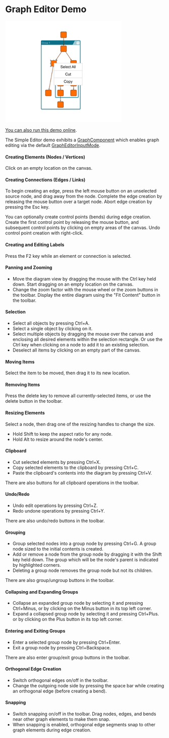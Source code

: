# Graph Editor Demo

<img src="../../resources/image/simpleeditor.png" alt="demo-thumbnail" height="320"/>

[You can also run this demo online](https://live.yworks.com/demos/view/grapheditor/index.html).

The Simple Editor demo exhibits a [GraphComponent](https://docs.yworks.com/yfileshtml/#/api/GraphComponent) which enables graph editing via the default [GraphEditorInputMode](https://docs.yworks.com/yfileshtml/#/api/GraphEditorInputMode).

#### Creating Elements (Nodes / Vertices)

Click on an empty location on the canvas.

#### Creating Connections (Edges / Links)

To begin creating an edge, press the left mouse button on an unselected source node, and drag away from the node. Complete the edge creation by releasing the mouse button over a target node. Abort edge creation by pressing the Esc key.

You can optionally create control points (bends) during edge creation. Create the first control point by releasing the mouse button, and subsequent control points by clicking on empty areas of the canvas. Undo control point creation with right-click.

#### Creating and Editing Labels

Press the F2 key while an element or connection is selected.

#### Panning and Zooming

- Move the diagram view by dragging the mouse with the Ctrl key held down. Start dragging on an empty location on the canvas.
- Change the zoom factor with the mouse wheel or the zoom buttons in the toolbar. Display the entire diagram using the "Fit Content" button in the toolbar.

#### Selection

- Select all objects by pressing Ctrl+A.
- Select a single object by clicking on it.
- Select multiple objects by dragging the mouse over the canvas and enclosing all desired elements within the selection rectangle. Or use the Ctrl key when clicking on a node to add it to an existing selection.
- Deselect all items by clicking on an empty part of the canvas.

#### Moving Items

Select the item to be moved, then drag it to its new location.

#### Removing Items

Press the delete key to remove all currently-selected items, or use the delete button in the toolbar.

#### Resizing Elements

Select a node, then drag one of the resizing handles to change the size.

- Hold Shift to keep the aspect ratio for any node.
- Hold Alt to resize around the node's center.

#### Clipboard

- Cut selected elements by pressing Ctrl+X.
- Copy selected elements to the clipboard by pressing Ctrl+C.
- Paste the clipboard's contents into the diagram by pressing Ctrl+V.

There are also buttons for all clipboard operations in the toolbar.

#### Undo/Redo

- Undo edit operations by pressing Ctrl+Z.
- Redo undone operations by pressing Ctrl+Y.

There are also undo/redo buttons in the toolbar.

#### Grouping

- Group selected nodes into a group node by pressing Ctrl+G. A group node sized to the initial contents is created.
- Add or remove a node from the group node by dragging it with the Shift key held down. The group which will be the node's parent is indicated by highlighted corners.
- Deleting a group node removes the group node but not its children.

There are also group/ungroup buttons in the toolbar.

#### Collapsing and Expanding Groups

- Collapse an expanded group node by selecting it and pressing Ctrl+Minus, or by clicking on the Minus button in its top left corner.
- Expand a collapsed group node by selecting it and pressing Ctrl+Plus. or by clicking on the Plus button in its top left corner.

#### Entering and Exiting Groups

- Enter a selected group node by pressing Ctrl+Enter.
- Exit a group node by pressing Ctrl+Backspace.

There are also enter group/exit group buttons in the toolbar.

#### Orthogonal Edge Creation

- Switch orthogonal edges on/off in the toolbar.
- Change the outgoing node side by pressing the space bar while creating an orthogonal edge (before creating a bend).

#### Snapping

- Switch snapping on/off in the toolbar. Drag nodes, edges, and bends near other graph elements to make them snap.
- When snapping is enabled, orthogonal edge segments snap to other graph elements during edge creation.
